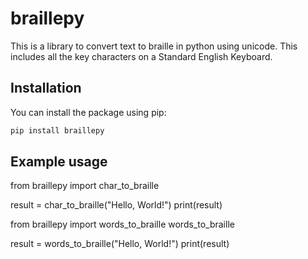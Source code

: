 # braillepy

This is a library to convert text to braille in python using unicode. This includes all the key characters on a Standard English Keyboard.

## Installation

You can install the package using pip:

```bash
pip install braillepy
```

## Example usage

from braillepy import char_to_braille

result = char_to_braille("Hello, World!")
print(result)

from braillepy import words_to_braille
words_to_braille

result = words_to_braille("Hello, World!")
print(result)
